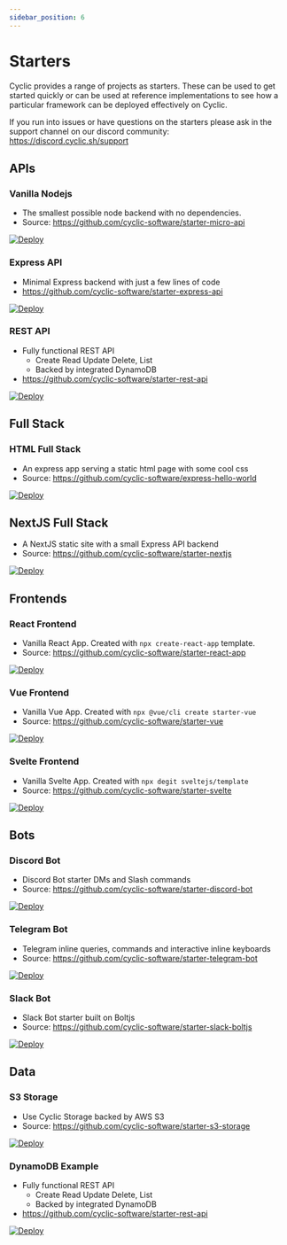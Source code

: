 ```yaml
---
sidebar_position: 6
---
```


# Starters

Cyclic provides a range of projects as starters. These can be used to get started quickly or can be used at reference implementations to see how a particular framework can be deployed effectively on Cyclic.

If you run into issues or have questions on the starters please ask in the support channel on our discord community: https://discord.cyclic.sh/support

## APIs

### Vanilla Nodejs

- The smallest possible node backend with no dependencies.
- Source: https://github.com/cyclic-software/starter-micro-api

[![Deploy](/img/cyclic/deploy.svg)](https://app.cyclic.sh/api/app/deploy/cyclic-software/starter-micro-api)

### Express API

- Minimal Express backend with just a few lines of code
- https://github.com/cyclic-software/starter-express-api

[![Deploy](/img/cyclic/deploy.svg)](https://app.cyclic.sh/api/app/deploy/cyclic-software/starter-express-api)

### REST API

- Fully functional REST API
  - Create Read Update Delete, List
  - Backed by integrated DynamoDB
- https://github.com/cyclic-software/starter-rest-api

[![Deploy](/img/cyclic/deploy.svg)](https://app.cyclic.sh/api/app/deploy/cyclic-software/starter-rest-api)


## Full Stack

### HTML Full Stack

- An express app serving a static html page with some cool css
- Source: https://github.com/cyclic-software/express-hello-world

[![Deploy](/img/cyclic/deploy.svg)](https://app.cyclic.sh/api/app/deploy/cyclic-software/express-hello-world)

## NextJS Full Stack

- A NextJS static site with a small Express API backend
- Source: https://github.com/cyclic-software/starter-nextjs

[![Deploy](/img/cyclic/deploy.svg)](https://app.cyclic.sh/api/app/deploy/cyclic-software/starter-nextjs)


## Frontends

### React Frontend

- Vanilla React App. Created with `npx create-react-app` template.
- Source: https://github.com/cyclic-software/starter-react-app

[![Deploy](/img/cyclic/deploy.svg)](https://app.cyclic.sh/api/app/deploy/cyclic-software/starter-react-app)

### Vue Frontend

- Vanilla Vue App. Created with `npx @vue/cli create starter-vue`
- Source: https://github.com/cyclic-software/starter-vue

[![Deploy](/img/cyclic/deploy.svg)](https://app.cyclic.sh/api/app/deploy/cyclic-software/starter-vue)

### Svelte Frontend

- Vanilla Svelte App. Created with `npx degit sveltejs/template`
- Source: https://github.com/cyclic-software/starter-svelte

[![Deploy](/img/cyclic/deploy.svg)](https://app.cyclic.sh/api/app/deploy/cyclic-software/starter-svelte)

## Bots

### Discord Bot

- Discord Bot starter DMs and Slash commands
- Source: https://github.com/cyclic-software/starter-discord-bot

[![Deploy](/img/cyclic/deploy.svg)](https://app.cyclic.sh/api/app/deploy/cyclic-software/starter-discord-bot)

### Telegram Bot

- Telegram inline queries, commands and interactive inline keyboards
- Source: https://github.com/cyclic-software/starter-telegram-bot

[![Deploy](/img/cyclic/deploy.svg)](https://app.cyclic.sh/api/app/deploy/cyclic-software/starter-telegram-bot)

### Slack Bot

- Slack Bot starter built on Boltjs
- Source: https://github.com/cyclic-software/starter-slack-boltjs

[![Deploy](/img/cyclic/deploy.svg)](https://app.cyclic.sh/api/app/deploy/cyclic-software/starter-slack-boltjs)


## Data

### S3 Storage

- Use Cyclic Storage backed by AWS S3
- Source: https://github.com/cyclic-software/starter-s3-storage

[![Deploy](/img/cyclic/deploy.svg)](https://app.cyclic.sh/api/app/deploy/cyclic-software/starter-s3-storage)

### DynamoDB Example

- Fully functional REST API
  - Create Read Update Delete, List
  - Backed by integrated DynamoDB
- https://github.com/cyclic-software/starter-rest-api

[![Deploy](/img/cyclic/deploy.svg)](https://app.cyclic.sh/api/app/deploy/cyclic-software/starter-rest-api)
